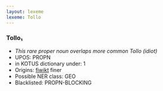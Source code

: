 ```yaml
---
layout: lexeme
lexeme: Tollo
---
```


###  Tollo₁

* _This rare proper noun overlaps more common *Tollo* (idiot)_
* UPOS:  PROPN
* in KOTUS dictionary under:  1
* Origins: [fiwikt](https://fi.wiktionary.org/wiki/Tollo) finer 
* Possible NER class:  GEO
* Blacklisted:  PROPN-BLOCKING

